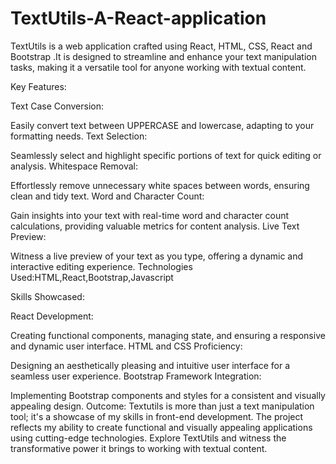 # TextUtils-A-React-application

TextUtils is a web application crafted using React, HTML, CSS, React and Bootstrap .It is designed to streamline and enhance your text manipulation tasks, making it a versatile tool for anyone working with textual content.

Key Features:

Text Case Conversion:

Easily convert text between UPPERCASE and lowercase, adapting to your formatting needs.
Text Selection:

Seamlessly select and highlight specific portions of text for quick editing or analysis.
Whitespace Removal:

Effortlessly remove unnecessary white spaces between words, ensuring clean and tidy text.
Word and Character Count:

Gain insights into your text with real-time word and character count calculations, providing valuable metrics for content analysis.
Live Text Preview:

Witness a live preview of your text as you type, offering a dynamic and interactive editing experience.
Technologies Used:HTML,React,Bootstrap,Javascript

Skills Showcased:

React Development:

Creating functional components, managing state, and ensuring a responsive and dynamic user interface.
HTML and CSS Proficiency:

Designing an aesthetically pleasing and intuitive user interface for a seamless user experience.
Bootstrap Framework Integration:

Implementing Bootstrap components and styles for a consistent and visually appealing design.
Outcome:
Textutils is more than just a text manipulation tool; it's a showcase of my skills in front-end development. The project reflects my ability to create functional and visually appealing applications using cutting-edge technologies. Explore TextUtils and witness the transformative power it brings to working with textual content.

